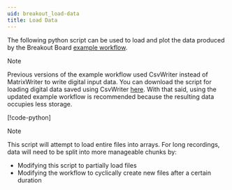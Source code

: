 ```yaml
---
uid: breakout_load-data
title: Load Data
---
```


The following python script can be used to load and plot the data produced by the Breakout Board [example workflow](xref:breakout_workflow).

> [!NOTE]
> Previous versions of the example workflow used CsvWriter instead of MatrixWriter to write digital
> input data. You can download the script for loading digital data saved using CsvWriter 
> <a href="../../../workflows/hardware/breakout/load-breakoutboard_csvwriter-digital-inputs.py"
> download>here</a>. With that said, using the updated example workflow is recommended because the
> resulting data occupies less storage.

[!code-python[](../../../workflows/hardware/breakout/load-breakoutboard.py)]

> [!NOTE]
> This script will attempt to load entire files into arrays. For long recordings, data will need to
> be split into more manageable chunks by:
> - Modifying this script to partially load files
> - Modifying the workflow to cyclically create new files after a certain duration
